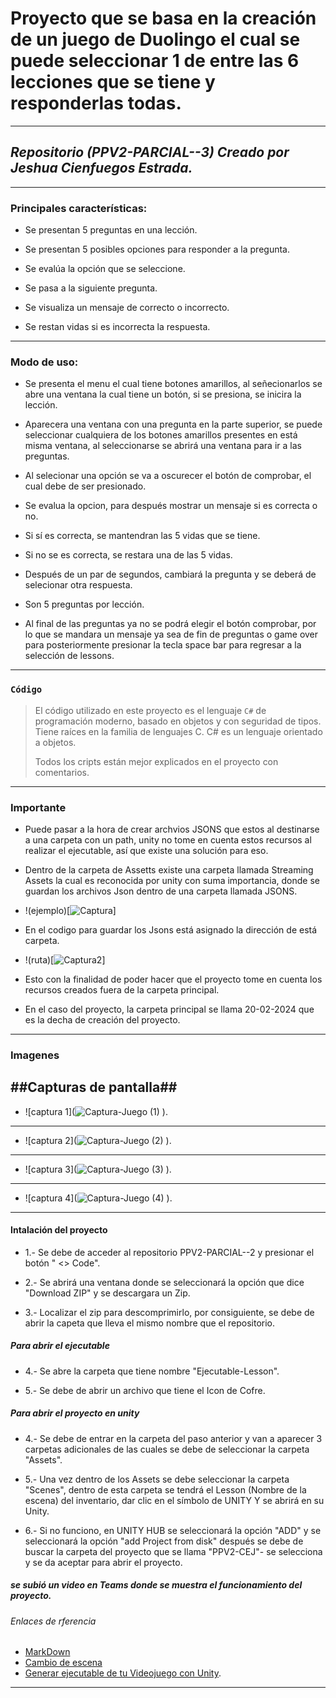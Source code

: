 # Proyecto que se basa en la creación de un juego de Duolingo el cual se puede seleccionar 1 de entre las 6 lecciones que se tiene y responderlas todas. #
---
## *Repositorio (PPV2-PARCIAL--3) Creado por Jeshua Cienfuegos Estrada.* ##
***
 ### **Principales características:** ###
 
 + Se presentan 5 preguntas en una lección.
 
 + Se presentan 5 posibles opciones para responder a la pregunta.
 
 + Se evalúa la opción que se seleccione.
 
 + Se pasa a la siguiente pregunta.

 + Se visualiza un mensaje de correcto o incorrecto.

 + Se restan vidas si es incorrecta la respuesta.

---
### Modo de uso: ###
+ Se presenta el menu el cual tiene botones amarillos, al señecionarlos se abre una ventana la cual tiene un botón, si se presiona, se inicira la lección.
  
+ Aparecera una ventana con una pregunta en la parte superior, se puede seleccionar cualquiera de los botones amarillos presentes en está misma ventana, al seleccionarse se abrirá una ventana para ir a las preguntas.

+ Al selecionar una opción se va a oscurecer el botón de comprobar, el cual debe de ser presionado.

+ Se evalua la opcion, para después mostrar un mensaje si es correcta o no.

+ Si sí es correcta, se mantendran las 5 vidas que se tiene.

+ Si no se es correcta, se restara una de las 5 vidas.

+ Después de un par de segundos, cambiará la pregunta y se deberá de selecionar otra respuesta.

+ Son 5 preguntas por lección.

+ Al final de las preguntas ya no se podrá elegir el botón comprobar, por lo que se mandara un mensaje ya sea de fin de preguntas o game over para posteriormente presionar la tecla space bar para regresar a la selección de lessons.
---
### ` Código ` ###
> El código utilizado en este proyecto es el lenguaje ` C# ` de programación moderno, basado en objetos y con seguridad de tipos. Tiene raíces en la familia de lenguajes C.
> C# es un lenguaje orientado a objetos.
>
> 
>Todos los cripts están mejor explicados en el proyecto con comentarios.
---
### Importante ###
+ Puede pasar a la hora de crear archvios JSONS que estos al destinarse a una carpeta con un path, unity no tome en cuenta estos recursos al realizar el ejecutable, así que existe una solución para eso.
  
+ Dentro de la carpeta de Assetts existe una carpeta llamada Streaming Assets la cual es reconocida por unity con suma importancia, donde se guardan los archivos Json dentro de una carpeta llamada JSONS.
+ !(ejemplo)[![Captura](https://github.com/JeshuaCien/PPV2-PARCIAL--2/assets/156126427/db88d368-2733-4c0c-ad0d-c8f16d11ef38)]

+ En el codigo para guardar los Jsons está asignado la dirección de está carpeta.
+ !(ruta)[![Captura2](https://github.com/JeshuaCien/PPV2-PARCIAL--2/assets/156126427/19aa6194-4711-4ad1-8ee5-955380452a8f)]

+ Esto con la finalidad de poder hacer que el proyecto tome en cuenta los recursos creados fuera de la carpeta principal.
+ En el caso del proyecto, la carpeta principal se llama 20-02-2024 que es la decha de creación del proyecto.
---
### Imagenes ###

##Capturas de pantalla##
---
+ ![captura 1](![Captura-Juego (1)](https://github.com/JeshuaCien/PPV2-PARCIAL--2/assets/156126427/760d3a72-dde6-48b7-8776-5dad7a053dac)
).
---
+ ![captura 2](![Captura-Juego (2)](https://github.com/JeshuaCien/PPV2-PARCIAL--2/assets/156126427/16f9db25-3d2d-41a3-863c-9b4683c5f6f6)
).
---
+ ![captura 3](![Captura-Juego (3)](https://github.com/JeshuaCien/PPV2-PARCIAL--2/assets/156126427/c0c3c54f-392c-4218-b0eb-000cf5a3407e)
).
---
+ ![captura 4](![Captura-Juego (4)](https://github.com/JeshuaCien/PPV2-PARCIAL--2/assets/156126427/04727917-7818-46a0-b0f9-d2b9fd629084)
).
---
#### Intalación del proyecto ####
 + 1.- Se debe de acceder al repositorio PPV2-PARCIAL--2 y presionar el botón " <> Code".
 
 + 2.- Se abrirá una ventana donde se seleccionará la opción que dice "Download ZIP" y se descargara un Zip.
 
 + 3.- Localizar el zip para descomprimirlo, por consiguiente, se debe de abrir la capeta que lleva el mismo nombre que el repositorio.

##### Para abrir el ejecutable #####
+ 4.- Se abre la carpeta que tiene nombre "Ejecutable-Lesson". 
 
+ 5.- Se debe de abrir un archivo que tiene el Icon de Cofre.

##### Para abrir el proyecto en unity ##### 

 + 4.- Se debe de entrar en la carpeta del paso anterior y van a aparecer 3 carpetas adicionales de las cuales se debe de seleccionar la carpeta "Assets". 
 
 + 5.- Una vez dentro de los Assets se debe seleccionar la carpeta "Scenes", dentro de esta carpeta se tendrá el Lesson (Nombre de la escena) del inventario, dar clic en el símbolo de UNITY Y se abrirá en su Unity. 
 
 + 6.- Si no funciono, en UNITY HUB se seleccionará la opción "ADD" y se seleccionará la opción "add Project from disk" después se debe de buscar la carpeta del proyecto que se llama "PPV2-CEJ"- se selecciona y se da aceptar para abrir el proyecto.

##### se subió un video en Teams donde se muestra el funcionamiento del proyecto. #####
###### Enlaces de rferencia ######
+ [MarkDown](https://markdown.es/sintaxis-markdown/#links)
+ [Cambio de escena](https://www.youtube.com/watch?v=i1Cu73Eqswg)
+ [Generar ejecutable de tu Videojuego con Unity](https://www.youtube.com/watch?v=D8BXYfQ-5EI).
---
